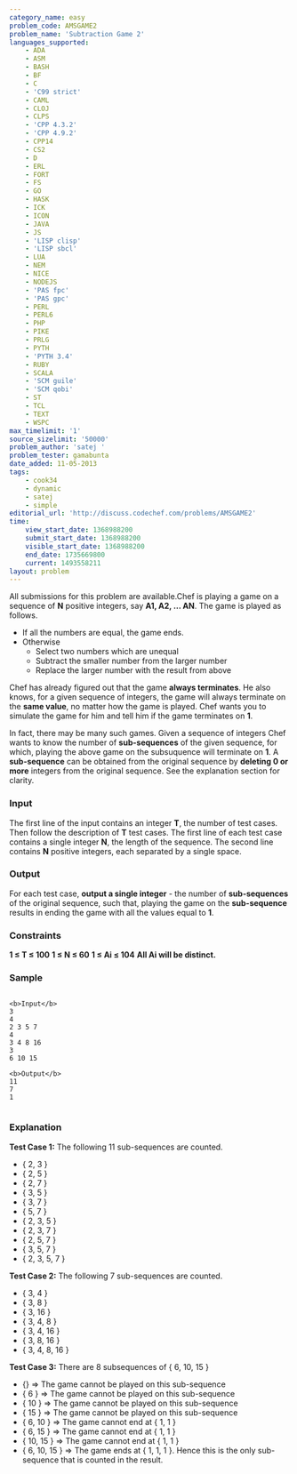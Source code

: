 ```yaml
---
category_name: easy
problem_code: AMSGAME2
problem_name: 'Subtraction Game 2'
languages_supported:
    - ADA
    - ASM
    - BASH
    - BF
    - C
    - 'C99 strict'
    - CAML
    - CLOJ
    - CLPS
    - 'CPP 4.3.2'
    - 'CPP 4.9.2'
    - CPP14
    - CS2
    - D
    - ERL
    - FORT
    - FS
    - GO
    - HASK
    - ICK
    - ICON
    - JAVA
    - JS
    - 'LISP clisp'
    - 'LISP sbcl'
    - LUA
    - NEM
    - NICE
    - NODEJS
    - 'PAS fpc'
    - 'PAS gpc'
    - PERL
    - PERL6
    - PHP
    - PIKE
    - PRLG
    - PYTH
    - 'PYTH 3.4'
    - RUBY
    - SCALA
    - 'SCM guile'
    - 'SCM qobi'
    - ST
    - TCL
    - TEXT
    - WSPC
max_timelimit: '1'
source_sizelimit: '50000'
problem_author: 'satej '
problem_tester: gamabunta
date_added: 11-05-2013
tags:
    - cook34
    - dynamic
    - satej
    - simple
editorial_url: 'http://discuss.codechef.com/problems/AMSGAME2'
time:
    view_start_date: 1368988200
    submit_start_date: 1368988200
    visible_start_date: 1368988200
    end_date: 1735669800
    current: 1493558211
layout: problem
---
```

All submissions for this problem are available.Chef is playing a game on a sequence of **N** positive integers, say **A1, A2, ... AN**. The game is played as follows.

- If all the numbers are equal, the game ends.
- Otherwise 
  - Select two numbers which are unequal
  - Subtract the smaller number from the larger number
  - Replace the larger number with the result from above

Chef has already figured out that the game **always terminates**. He also knows, for a given sequence of integers, the game will always terminate on the **same value**, no matter how the game is played. Chef wants you to simulate the game for him and tell him if the game terminates on **1**.

In fact, there may be many such games. Given a sequence of integers Chef wants to know the number of **sub-sequences** of the given sequence, for which, playing the above game on the subsuquence will terminate on **1**. A **sub-sequence** can be obtained from the original sequence by **deleting 0 or more** integers from the original sequence. See the explanation section for clarity.

### Input

The first line of the input contains an integer **T**, the number of test cases. Then follow the description of **T** test cases. The first line of each test case contains a single integer **N**, the length of the sequence. The second line contains **N** positive integers, each separated by a single space.

### Output

For each test case, **output a single integer** - the number of **sub-sequences** of the original sequence, such that, playing the game on the **sub-sequence** results in ending the game with all the values equal to **1**.

### Constraints

**1 ≤ T ≤ 100**
**1 ≤ N ≤ 60**
**1 ≤ Ai ≤ 104**
**All Ai will be distinct.**

### Sample

```

<b>Input</b>
3
4
2 3 5 7
4
3 4 8 16
3
6 10 15

<b>Output</b>
11
7
1


```
### Explanation

**Test Case 1:** The following 11 sub-sequences are counted.

- { 2, 3 }
- { 2, 5 }
- { 2, 7 }
- { 3, 5 }
- { 3, 7 }
- { 5, 7 }
- { 2, 3, 5 }
- { 2, 3, 7 }
- { 2, 5, 7 }
- { 3, 5, 7 }
- { 2, 3, 5, 7 }

**Test Case 2:** The following 7 sub-sequences are counted.

- { 3, 4 }
- { 3, 8 }
- { 3, 16 }
- { 3, 4, 8 }
- { 3, 4, 16 }
- { 3, 8, 16 }
- { 3, 4, 8, 16 }

**Test Case 3:** There are 8 subsequences of { 6, 10, 15 }

- {} => The game cannot be played on this sub-sequence
- { 6 } => The game cannot be played on this sub-sequence
- { 10 } => The game cannot be played on this sub-sequence
- { 15 } => The game cannot be played on this sub-sequence
- { 6, 10 } => The game cannot end at { 1, 1 }
- { 6, 15 } => The game cannot end at { 1, 1 }
- { 10, 15 } => The game cannot end at { 1, 1 }
- { 6, 10, 15 } => The game ends at { 1, 1, 1 }. Hence this is the only sub-sequence that is counted in the result.